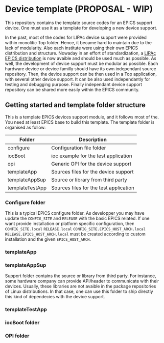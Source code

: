 # Device template (PROPOSAL - WIP)

This repository contains the template source codes for an EPICS support device. One must use it as a template for developing a new device support.

In the past, most of the codes for LIPAc device support were provided within monolitic Top folder. Hence, it became hard to maintain due to the lack of modularity. Also each institute were using their own EPICS distribution and structure. Nowaday in an effort of standardization, a [LIPAc EPICS distribution](https://code.ifmif.org/epics/epics-7.0) is now avaible and should be used much as possible. As well, the development of device support must be modular as possible. Each hardware device or device familly should have its own independant source repository. Then, the device support can be then used in a Top application, with several other device support. It can be also used independantly for testing and debugging purpose. Finally independant device support repository can be shared more easily within the EPICS community.

## Getting started and template folder structure

This is a template EPICS devices support module, and it follows most of the. You need at least EPICS base to build this template. The template folder is organised as follow:

| Folder          | Description                            |
| --------------- | -------------------------------------- |
| configure       | Configuration file folder              |
| iocBoot         | ioc example for the test application   |
| opi             | Generic OPI for the device support     |
| templateApp     | Sources files for the device support   |
| templateAppSup  | Source or library from third party     |
| templateTestApp | Sources files for the test application |

### Configure folder

This is a typical EPICS configure folder. As developper you may have update the `CONFIG_SITE` and `RELEASE` with the basic EPICS related. If one want provide installation or platform specific configuration, then `CONFIG_SITE.local` `RELEASE.local` `CONFIG_SITE.EPICS_HOST_ARCH.local` `RELEASE.EPICS_HOST_ARCH.local` must be created according to custom installation and the given `EPICS_HOST_ARCH`.

### templateApp

### templateAppSup

Support folder contains the source or library from third party. For instance, some hardware company can provide API/header to communicate with their devices. Usually, these libraries are not avaible in the package repositories of Linux distributions. In that case, one can use this folder to ship directly this kind of dependecies with the device support.

### templateTestApp

### iocBoot folder

### OPI folder